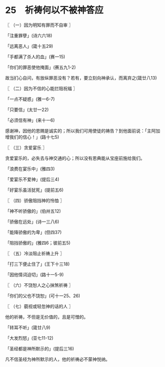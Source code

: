# 25　祈祷何以不被神答应



〖 （一）因为明知有罪而不自审 〗

「注重罪孽」(诗六六18)

「远离恶人」(箴十五29)

「手都满了杀人的血」(赛一15)

「你们的罪恶使他掩面」(赛五九1-2)

故当扪心自问，有放纵罪恶没有？若有，要立刻向神承认，而离弃之(箴廿八13)



〖 （二）因为不信的心能拦阻祝福 〗

「一点不疑惑」(雅一6-7)

「只要信」(太廿一22)

「必须信有神」(来十一6)

感谢神，因他的恩赐是诚实的；所以我们可用使徒的祷告？到他面前说：「主阿加增我们的信心！」(路十七5)



〖 （三）贪爱宴乐 〗

贪爱宴乐的，必失去与神交通的心；所以没有恩典能从宝座前施给我们。

「浪费在宴乐中」(雅四3)

「爱宴乐不爱神」(提后三4)

「好宴乐虽活犹死」(提前五6)



〖 （四）骄傲阻挡神的怜恤 〗

「神不听骄傲的」(伯卅五12)

「骄傲在远处」(诗一三八6)

「能降骄傲的为卑」(但四37)

「阻挡骄傲的」(雅四6；彼前五5)



〖 （五）冷淡阻止祈祷上升 〗

「打三下便止住了」(王下十三18)

「因他情词迫切」(路十一5-9)



〖 （六）不饶恕人之心抹煞祈祷 〗

「你们的父也不饶恕」(可十一25、26)



〖 （七）藐视或轻忽神的话的人 〗

他的祈祷，不但是无价值的，且是可憎的。

「转耳不听」(箴廿八9)

「大发烈怒」(亚七11-12)

「圣经都是神所默示的」(提后三16)

凡不信圣经为神所默示的人，他的祈祷必不蒙神悦纳。

